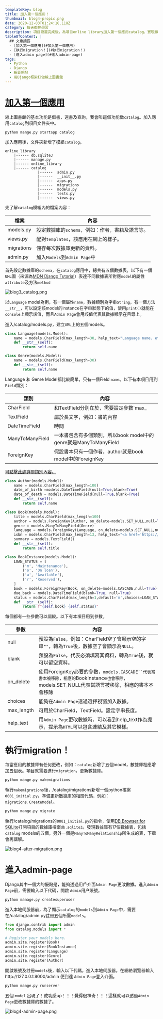 ```yaml
---
templateKey: blog
title: 加入第一個應用！
thumbnail: blog4-propic.png
date: 2020-12-03T01:24:18.118Z
category: 每天都在學習
description: 項目設置完成後，為項目online library加入第一個應用catalog，實現線上圖書館基本功能！
tableOfContent: |
  ## 文章摘要
  - [加入第一個應用](#加入第一個應用)
  - [執行migration！](#執行migration！)
  - [進入admin page](#進入admin-page)
tags:
  - Python
  - Django
  - 網頁開發
  - 用Django框架打做線上圖書館
---
```

# <ins>加入第一個應用<ins>

線上圖書館的基本功能是借書，還書及查詢，我會叫這個功能做`catalog`。加入應用`catalog`到項目文件夾中。

```
python mange.py startapp catalog
```

加入應用後，文件夾新增了模組`catalog`。

```
online_library
    |------ db.sqlite3     
    |------ manage.py
    |------ online_library
    |------ catalog
               |------  admin.py        
               |------  __init__.py 
               |------  apps.py 
               |------  migrations
               |------  models.py 
               |------  tests.py
               |------  views.py
```

先了解`catalog`模組內的檔案內容：

| 檔案         | 內容                           |
| ---------- | ---------------------------- |
| models.py  | 設定數據庫的`schema`，例如：作者，書籍及語言等。 |
| views.py   | 配對`templates`，該應用在網上的樣子。     |
| migrations | 儲存每次數據庫更新的資料。                |
| admin.py   | 加入`Models`到`Admin Page`中     |

首先設定數據庫的`schema`，在`catalog`應用中，總共有五個數據表，以下有一個`UML`圖（來源為[MDN Django Tutorial](https://developer.mozilla.org/en-US/docs/Learn/Server-side/Django)）表達不同數據表所對應`model`的屬性`attribute`及方法`method`

![blog3_catalog.png](blog4_catalog.png)

以`Language` model為例，有一個屬性`name`，數據類別為字串`String`，有一個方法`__str__`，可以設定該model的instance在字串狀態下的值，使用`print()`就能在`console`上顯示該值，而且`Admin Page`會用該值代表其數據顯示在目錄上。

進入/catalog/models.py，建立`UML`上的五個models。

```python
class Language(models.Model):
    name = models.CharField(max_length=30, help_text="Language name. etc: chinese")
    def __str__(self):
        return self.name

class Genre(models.Model):
    name = models.CharField(max_length=30)
    def __str__(self):
        return self.name
```

Language 和 Genre Model都比較簡單，只有一個Field `name`。以下有本項目用到`Field`類別：

| 類別              | 內容                                              |
| --------------- | ----------------------------------------------- |
| CharField       | 和TextField分別在於，需要設定參數`max_|ength`               |
| TextField       | 屬於長文字，例如：書的內容                                   |
| DateTimeField   | 時間                                              |
| ManyToManyField | 一本書包含有多個類別，所以book model中的genre就是ManyToManyField |
| ForeignKey      | 假設書本只有一個作者，author就是book model中的ForeignKey       |

[可點擊此處詳閱類別內容。](https://docs.djangoproject.com/en/2.1/ref/models/fields/#field-types)

```python
class Author(models.Model):
    name = models.CharField(max_length=100)
    date_of_birth =models.DateTimeField(null=True,blank=True)
    date_of_death = models.DateTimeField(null=True,blank=True)
    def __str__(self):
        return self.name

class Book(models.Model):
    title = models.CharField(max_length=100)
    author = models.ForeignKey(Author, on_delete=models.SET_NULL,null=True)
    genre = models.ManyToManyField(Genre)
    language = models.ForeignKey(Language, on_delete=models.SET_NULL,null=True)
    isbn = models.CharField(max_length=13, help_text="<a href='https://zh.wikipedia.org/zh-hk/%E5%9B%BD%E9%99%85%E6%A0%87%E5%87%86%E4%B9%A6%E5%8F%B7'>click here for isbn detail<a>")
    summary = models.TextField()
    def __str__(self):
        return self.title

class BookInstance(models.Model):
    LOAN_STATUS = [
        ('m', 'Maintenance'),
        ('o', 'On loan'),
        ('a', 'Available'),
        ('r', 'Reserved'),
    ]
    book = models.ForeignKey(Book, on_delete=models.CASCADE,null=True)
    due_back = models.DateTimeField(blank=True, null=True)
    status = models.CharField(max_length=1,default='m',choices=LOAN_STATUS)
    def __str__(self):
        return f"{self.book} {self.status}"
```

每個都有一些參數可以調較。以下有本項目用到參數。

| 參數         | 內容                                                                                                       |
| ---------- | -------------------------------------------------------------------------------------------------------- |
| null       | 預設為`False`，例如：CharField空了會顯示空的字串`""`，轉為`True`後，數據空了會顯示為`NULL`。                                           |
| blank      | 預設為`False`，代表必須填寫其資料，轉為`True`後，就可以留空資料。                                                                  |
| on_delete  | 使用ForeignKey必要的參數，```models.CASCADE``代表當書本被移除，相應的```BookInstance`也會移除，`models.SET_NULL代表當語言被移除，相應的書本不會移除 |
| choices    | 能夠在`Admin Page`透過選擇視窗加入數據。                                                                               |
| max_length | 可用於CharField，TextField。設定字串長度。                                                                           |
| help_text  | 用`Admin Page`更改數據時，可以看到help_text作為提示，提示為`HTML`可以包含連結及其它模樣。                                               |

# 執行migration！

每當應用的數據庫有任何更改，例如：`catalog`新增了五個model，數據庫相應增加五個表。項目就需要進行`migration`，更新數據庫。

```python
python mange.py makemigrations
```

執行`makemigrations`後，/catalog/migrations新增一個python檔案`0001_initial.py`，準備更新數據庫的相關代碼，例如：`migrations.CreateModel`。

```python
python mange.py migrate
```

執行/catalog/migrations的`0001_initial.py`的指令，使用[DB Browser for SQLite](https://sqlitebrowser.org/)打開項目的數據庫檔案`db.sqlite3`。發現數據庫有17個數據表，包括`catalog` models的五個，另外一個是`ManyToManyRelationship`所生成的表，下章會再講解。

![blog4-after-migration.png](blog4-after-migration.png)

# 進入admin-page

Django其中一個大的優點是，能夠透過用戶介面`Admin Page`更改數據。進入`Admin Page`前，需要輸入以下代碼，開啟 `Admin`用户賬號。

```python
python manage.py createsuperuser
```

進入本地伺服器前，為了顯示`catalog`的`models`到`Admin Page`中，需要在/catalog/admin.py註冊五個所需`models`。

```python
from django.contrib import admin
from catalog.models import *

# Register your models here.
admin.site.register(Book)
admin.site.register(BookInstance)
admin.site.register(Language)
admin.site.register(Genre)
admin.site.register(Author)
```

開啟賬號及註冊`models`後，輸入以下代碼，進入本地伺服器，在網絡瀏覽器輸入http://127.0.0.1:8000/admin 便到達 `Admin Page`登入介面。

```python
python mange.py runserver
```

五個 `model` 岀現了！成功感up！！！覺得很神奇！！！這樣就可以透過`Admin Page`更改數據庫的數據了。

![blog4-admin-page.png](blog4-admin-page.png)